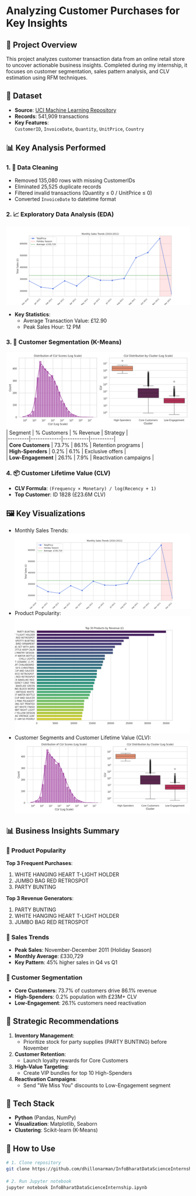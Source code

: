 # Analyzing Customer Purchases for Key Insights

## 📌 Project Overview  
This project analyzes customer transaction data from an online retail store to uncover actionable business insights. Completed during my internship, it focuses on customer segmentation, sales pattern analysis, and CLV estimation using RFM techniques.

## 📁 Dataset  
- **Source**: [UCI Machine Learning Repository](https://archive.ics.uci.edu/ml/datasets/online+retail)  
- **Records**: 541,909 transactions  
- **Key Features**:  
  `CustomerID`, `InvoiceDate`, `Quantity`, `UnitPrice`, `Country`  

## 📊 Key Analysis Performed  

### 1. 🔧 Data Cleaning  
- Removed 135,080 rows with missing CustomerIDs  
- Eliminated 25,525 duplicate records  
- Filtered invalid transactions (Quantity ≤ 0 / UnitPrice ≤ 0)  
- Converted `InvoiceDate` to datetime format  

### 2. 📈 Exploratory Data Analysis (EDA)  
![Monthly Sales](monthly_sales_trends.png)  
- **Key Statistics**:  
  - Average Transaction Value: £12.90  
  - Peak Sales Hour: 12 PM  

### 3. 🧠 Customer Segmentation (K-Means)  
![Customer Clusters](clv_distribution.png)  
| Segment | % Customers | % Revenue | Strategy |  
|---------|-------------|-----------|----------|  
| **Core Customers** | 73.7% | 86.1% | Retention programs |  
| **High-Spenders** | 0.2% | 6.1% | Exclusive offers |  
| **Low-Engagement** | 26.1% | 7.9% | Reactivation campaigns |  

### 4. 📦 Customer Lifetime Value (CLV)  
- **CLV Formula**: `(Frequency × Monetary) / log(Recency + 1)`  
- **Top Customer**: ID 1828 (£23.6M CLV)  

## 🖼️ Key Visualizations  
- Monthly Sales Trends: ![Monthly Trends](monthly_sales_trends.png)  
- Product Popularity: ![Top Products](top_products_revenue.png)  
- Customer Segments and Customer Lifetime Value (CLV): ![CLV Distribution](clv_distribution.png)  

## 📊 Business Insights Summary  

### 🛒 Product Popularity  
**Top 3 Frequent Purchases**:  
1. WHITE HANGING HEART T-LIGHT HOLDER  
2. JUMBO BAG RED RETROSPOT  
3. PARTY BUNTING  

**Top 3 Revenue Generators**:  
1. PARTY BUNTING  
2. WHITE HANGING HEART T-LIGHT HOLDER  
3. JUMBO BAG RED RETROSPOT  

### 📅 Sales Trends  
- **Peak Sales**: November-December 2011 (Holiday Season)  
- **Monthly Average**: £330,729  
- **Key Pattern**: 45% higher sales in Q4 vs Q1  

### 👥 Customer Segmentation  
- **Core Customers**: 73.7% of customers drive 86.1% revenue  
- **High-Spenders**: 0.2% population with £23M+ CLV  
- **Low-Engagement**: 26.1% customers need reactivation  

## 🔁 Strategic Recommendations  
1. **Inventory Management**:  
   - Prioritize stock for party supplies (PARTY BUNTING) before November  
2. **Customer Retention**:  
   - Launch loyalty rewards for Core Customers  
3. **High-Value Targeting**:  
   - Create VIP bundles for top 10 High-Spenders  
4. **Reactivation Campaigns**:  
   - Send "We Miss You" discounts to Low-Engagement segment  

## 🧰 Tech Stack  
- **Python** (Pandas, NumPy)  
- **Visualization**: Matplotlib, Seaborn  
- **Clustering**: Scikit-learn (K-Means)  

## 🚀 How to Use  
```bash
# 1. Clone repository
git clone https://github.com/dhillonarman/InfoBharatDataScienceInternship.git

# 2. Run Jupyter notebook
jupyter notebook InfoBharatDataScienceInternship.ipynb
